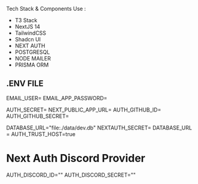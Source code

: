Tech Stack & Components Use :
- T3 Stack
- NextJS 14
- TailwindCSS
- Shadcn UI
- NEXT AUTH
- POSTGRESQL
- NODE MAILER
- PRISMA ORM


.ENV FILE 
-
EMAIL_USER=
EMAIL_APP_PASSWORD=

AUTH_SECRET=
NEXT_PUBLIC_APP_URL=
AUTH_GITHUB_ID=
AUTH_GITHUB_SECRET=

DATABASE_URL="file:./data/dev.db"
NEXTAUTH_SECRET=
DATABASE_URL =
AUTH_TRUST_HOST=true
# Next Auth Discord Provider
AUTH_DISCORD_ID=""
AUTH_DISCORD_SECRET=""

